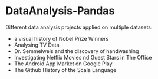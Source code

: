 # DataAnalysis-Pandas

Different data analysis projects applied on multiple datasets: 

- a visual history of Nobel Prize Winners
- Analysing TV Data
- Dr. Semmelweis and the discovery of handwashing
- Investigating Netflix Movies nd Guest Stars in The Office
- The Android App Market on Google Play
- The Github History of the Scala Language
